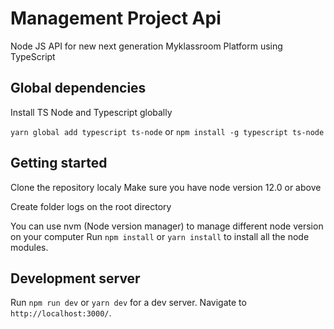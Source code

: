 # Management Project Api

Node JS API for new next generation Myklassroom Platform using TypeScript

## Global dependencies
Install  TS Node and Typescript globally

`yarn global add typescript ts-node` or
`npm install -g typescript ts-node`


## Getting started
Clone the repository localy 
Make sure you have node version 12.0 or above

Create folder logs on the root directory

You can use nvm (Node version manager) to manage different node version on your computer
Run `npm install` or `yarn install` to install all the node modules. 


## Development server

Run `npm run dev` or `yarn dev` for a dev server. Navigate to `http://localhost:3000/`. 


